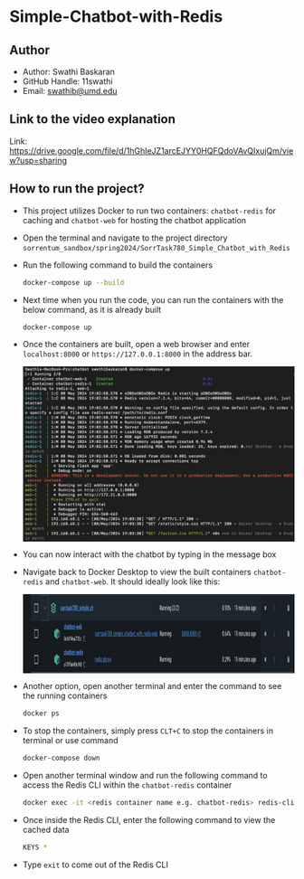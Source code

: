 # Simple-Chatbot-with-Redis


## Author

- Author: Swathi Baskaran
- GitHub Handle: 11swathi
- Email: swathib@umd.edu


## Link to the video explanation

Link: https://drive.google.com/file/d/1hGhIeJZ1arcEJYY0HQFQdoVAvQIxujQm/view?usp=sharing


## How to run the project?

- This project utilizes Docker to run two containers: `chatbot-redis` for caching and `chatbot-web` for hosting the chatbot application

- Open the terminal and navigate to the project directory `sorrentum_sandbox/spring2024/SorrTask780_Simple_Chatbot_with_Redis`

- Run the following command to build the containers
    ```bash
    docker-compose up --build
    ```

- Next time when you run the code, you can run the containers with the below command, as it is already built
    ```bash
    docker-compose up
    ```

- Once the containers are built, open a web browser and enter `localhost:8000` or `https://127.0.0.1:8000` in the address bar.

    <img src="Chatbot/images/container.png" width="600" height="310" style="display: block; margin-left: auto; margin-right: auto;"/>

- You can now interact with the chatbot by typing in the message box

- Navigate back to Docker Desktop to view the built containers `chatbot-redis` and `chatbot-web`. It should ideally look like this:

    <img src="Chatbot/images/docker.png" width="900" height="140" style="display: block; margin-left: auto; margin-right: auto;"/>

- Another option, open another terminal and enter the command to see the running containers

    ```bash
    docker ps
    ```

- To stop the containers, simply press `CLT+C` to stop the containers in terminal or use command 
    ```bash
    docker-compose down
    ```

- Open another terminal window and run the following command to access the Redis CLI within the `chatbot-redis` container 
    ```bash
    docker exec -it <redis container name e.g. chatbot-redis> redis-cli
    ```
- Once inside the Redis CLI, enter the following command to view the cached data
    ```bash
    KEYS *
    ```
- Type `exit` to come out of the Redis CLI
